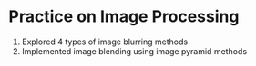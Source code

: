 # Practice on Image Processing 

1. Explored 4 types of image blurring methods 
2. Implemented image blending using image pyramid methods
